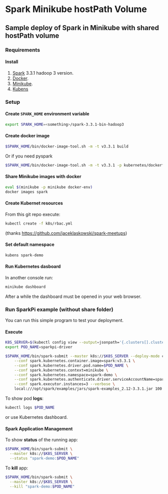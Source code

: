 # Spark Minikube hostPath Volume

## Sample deploy of Spark in Minikube with shared hostPath volume

### Requirements

#### Install

1. [Spark](https://spark.apache.org/docs/3.3.1/#downloading) 3.3.1 hadoop 3 version.
1. [Docker](https://docs.docker.com/get-docker/).
1. [Minikube](https://minikube.sigs.k8s.io/docs/start/).
1. [Kubens](https://github.com/ahmetb/kubectx#installation)

### Setup

#### Create `SPARK_HOME` environment variable

```sh
export SPARK_HOME=<something>/spark-3.3.1-bin-hadoop3
```
#### Create docker image

```sh
$SPARK_HOME/bin/docker-image-tool.sh -m -t v3.3.1 build
```
Or if you need pyspark
```sh
$SPARK_HOME/bin/docker-image-tool.sh -m -t v3.3.1 -p kubernetes/dockerfiles/spark/bindings/python/Dockerfile build
```

#### Share Minikube images with docker

```sh
eval $(minikube -p minikube docker-env)
docker images spark
```

#### Create Kubernet resources

From this git repo execute:

```sh
kubectl create -f k8s/rbac.yml
```
(thanks https://github.com/jaceklaskowski/spark-meetups)

#### Set default namespace

```sh
kubens spark-demo
```

#### Run Kubernetes dasboard

In another console run:
```sh
minikube dashboard
```
After a while the dashboard must be opened in your web browser.

### Run SparkPi example (without share folder)

You can run this simple program to test your deployment.

#### Execute

```sh
K8S_SERVER=$(kubectl config view --output=jsonpath='{.clusters[].cluster.server}')
export POD_NAME=sparkpi-driver

$SPARK_HOME/bin/spark-submit --master k8s://$K8S_SERVER --deploy-mode cluster --name spark-pi --class org.apache.spark.examples.SparkPi \
    --conf spark.kubernetes.container.image=spark:v3.3.1 \
    --conf spark.kubernetes.driver.pod.name=$POD_NAME \
    --conf spark.kubernetes.context=minikube \
    --conf spark.kubernetes.namespace=spark-demo \
    --conf spark.kubernetes.authenticate.driver.serviceAccountName=spark \
    --conf spark.executor.instances=3 --verbose \
    local:///opt/spark/examples/jars/spark-examples_2.12-3.3.1.jar 100
```

To show pod **logs**:
```sh
kubectl logs $POD_NAME
```
or use Kubernetes dashboard.

#### Spark Application Management

To show **status** of the running app:
```sh
$SPARK_HOME/bin/spark-submit \
  --master k8s://$K8S_SERVER \
  --status "spark-demo:$POD_NAME"
```

To **kill** app:
```sh
$SPARK_HOME/bin/spark-submit \
  --master k8s://$K8S_SERVER \
  --kill "spark-demo:$POD_NAME"
```


